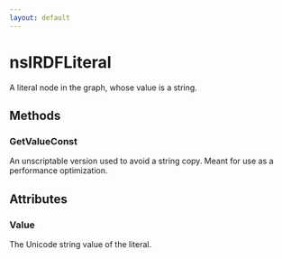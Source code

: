 ```yaml
---
layout: default
---
```


# nsIRDFLiteral #

A literal node in the graph, whose value is a string.


## Methods ##

### GetValueConst ###

An unscriptable version used to avoid a string copy. Meant
for use as a performance optimization.


## Attributes ##

### Value ###

The Unicode string value of the literal.

